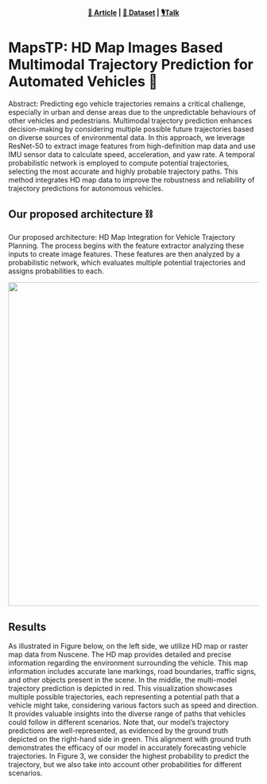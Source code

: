 <p align="center">
    <h4 align="center"><a href="https://library.imaging.org/ei/articles/36/17/AVM-115">📑 Article</a>  | <a href="https://drive.google.com/drive/folders/1JPb64bGV88ymZkJrUBaKQg12tToZVF7T?usp=sharing">📂 Dataset</a> | <a href="https://docs.google.com/presentation/d/1R7yt0BJVVkZIXfyz3MIcuNJkGIw8Z_Vk/edit#slide=id.p1">🎙️Talk</a>    </h4> 
</p>

# MapsTP: HD Map Images Based Multimodal Trajectory Prediction for Automated Vehicles 🚗

Abstract: Predicting ego vehicle trajectories remains a critical challenge, especially in urban and dense areas
due to the unpredictable behaviours of other vehicles and pedestrians. Multimodal trajectory prediction
enhances decision-making by considering multiple possible future trajectories based on diverse sources of
environmental data. In this approach, we leverage ResNet-50 to extract image features from high-definition
map data and use IMU sensor data to calculate speed, acceleration, and yaw rate. A temporal probabilistic
network is employed to compute potential trajectories, selecting the most accurate and highly probable
trajectory paths. This method integrates HD map data to improve the robustness and reliability of trajectory
predictions for autonomous vehicles.

## Our proposed architecture ⛓️

Our proposed architecture: HD Map Integration for Vehicle Trajectory Planning. The process
begins with the feature extractor analyzing these inputs to create image features. These features are then
analyzed by a probabilistic network, which evaluates multiple potential trajectories and assigns probabilities to
each.

<img src="https://github.com/user-attachments/assets/77be7331-d7e2-4e62-baff-f6d4d9e1aa18" width ="650">

## Results 
As illustrated in Figure below, on the left side, we utilize HD map or raster map data from Nuscene. The HD map
provides detailed and precise information regarding the environment surrounding the vehicle. This map information includes accurate lane markings, road boundaries, traffic signs, and other objects present in the scene. In the middle, the multi-model trajectory prediction is depicted in red. This visualization showcases multiple
possible trajectories, each representing a potential path that a vehicle might take, considering various factors
such as speed and direction. It provides valuable insights into the diverse range of paths that vehicles could
follow in different scenarios. Note that, our model’s trajectory predictions are well-represented, as evidenced
by the ground truth depicted on the right-hand side in green. This alignment with ground truth demonstrates
the efficacy of our model in accurately forecasting vehicle trajectories. In Figure 3, we consider the highest
probability to predict the trajectory, but we also take into account other probabilities for different scenarios.


